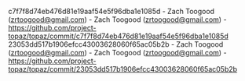 c7f7f8d74eb476d81e19aaf54e5f96dba1e1085d - Zach Toogood (zrtoogood@gmail.com) - Zach Toogood (zrtoogood@gmail.com) - https://github.com/project-topaz/topaz/commit/c7f7f8d74eb476d81e19aaf54e5f96dba1e1085d
23053dd517b1906efcc43003628060f65ac05b2b - Zach Toogood (zrtoogood@gmail.com) - Zach Toogood (zrtoogood@gmail.com) - https://github.com/project-topaz/topaz/commit/23053dd517b1906efcc43003628060f65ac05b2b
